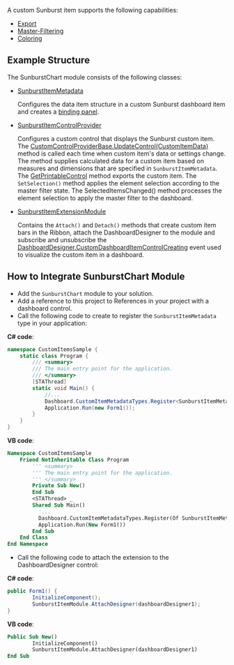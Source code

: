 A custom Sunburst item supports the following capabilities:

* [Export](http://docs.devexpress.devx/Dashboard/15187/winforms-dashboard/winforms-designer/create-dashboards-in-the-winforms-designer/printing-and-exporting?v=21.1&p=netframework)
* [Master-Filtering](http://docs.devexpress.devx/Dashboard/15702/winforms-dashboard/winforms-designer/create-dashboards-in-the-winforms-designer/interactivity/master-filtering?v=21.1)
* [Coloring](http://docs.devexpress.devx/Dashboard/17868/winforms-dashboard/winforms-designer/create-dashboards-in-the-winforms-designer/appearance-customization/coloring?v=21.1) 

## Example Structure

The SunburstChart module consists of the following classes:

* [SunburstItemMetadata](SunburstItemMetadata.cs)

   Configures the data item structure in a custom Sunburst dashboard item and creates a [binding panel](http://docs.devexpress.devx/Dashboard/15622/winforms-dashboard/winforms-designer/ui-elements/data-items-pane?v=21.1). 

* [SunburstItemControlProvider](SunburstItemControlProvider.cs)

   Configures a custom control that displays the Sunburst custom item. The [CustomControlProviderBase.UpdateControl(CustomItemData)](http://docs.devexpress.devx/Dashboard/DevExpress.DashboardWin.CustomControlProviderBase.UpdateControl(DevExpress.DashboardCommon.CustomItemData)?v=21.1&p=netframework) method is called each time when custom item's data or settings change. The method supplies calculated data for a custom item based on measures and dimensions that are specified in `SunburstItemMetadata`. The [GetPrintableControl](http://docs.devexpress.devx/Dashboard/DevExpress.DashboardWin.CustomControlProviderBase.GetPrintableControl(DevExpress.DashboardCommon.CustomItemData-DevExpress.DashboardCommon.CustomItemExportInfo)?v=21.1&p=netframework) method exports the custom item. 
The `SetSelection()` method applies the element selection according to the master filter state. The SelectedItemsChanged() method processes the element selection to apply the master filter to the dashboard.


* [SunburstItemExtensionModule](SunburstItemExtensionModule.cs)

   Contains the `Attach()` and `Detach()` methods that create custom item bars in the Ribbon, attach the DashboardDesigner to the module and subscribe and unsubscribe the [DashboardDesigner.CustomDashboardItemControlCreating](xref:DevExpress.DashboardWin.DashboardDesigner.CustomDashboardItemControlCreating) event used to visualize the custom item in a dashboard.

## How to Integrate SunburstChart Module 

* Add the `SunburstChart` module to your solution.
* Add a reference to this project to References in your project with a dashboard control.
* Call the following code to create to register the `SunburstItemMetadata` type in your application:

**C# code**:
```csharp
namespace CustomItemsSample {
    static class Program {
        /// <summary>
        /// The main entry point for the application.
        /// </summary>
        [STAThread]
        static void Main() {
            //...
            Dashboard.CustomItemMetadataTypes.Register<SunburstItemMetadata>();
            Application.Run(new Form1());
        }
    }
}
```

**VB code**: 
```vb
Namespace CustomItemsSample
    Friend NotInheritable Class Program
        ''' <summary>
        ''' The main entry point for the application.
        ''' </summary>
        Private Sub New()
        End Sub
        <STAThread> _
        Shared Sub Main()
          '...
          Dashboard.CustomItemMetadataTypes.Register(Of SunburstItemMetadata)()
          Application.Run(New Form1())
        End Sub
    End Class
End Namespace
```
* Call the following code to attach the extension to the DashboardDesigner control:

**C# code**:
```csharp
public Form1() {
        InitializeComponent();
        SunburstItemModule.AttachDesigner(dashboardDesigner1);
}
``` 

**VB code**: 
```vb
Public Sub New()
		InitializeComponent()
		SunburstItemModule.AttachDesigner(dashboardDesigner1)
End Sub
```
